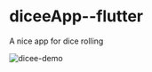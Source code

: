 # diceeApp--flutter

A nice app for dice rolling

![dicee-demo](https://user-images.githubusercontent.com/76092169/144210831-11320e59-6ad2-4330-8a67-6770438ef1fb.gif)

